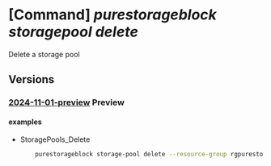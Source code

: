 # [Command] _purestorageblock storagepool delete_

Delete a storage pool

## Versions

### [2024-11-01-preview](/Resources/mgmt-plane/L3N1YnNjcmlwdGlvbnMve30vcmVzb3VyY2Vncm91cHMve30vcHJvdmlkZXJzL3B1cmVzdG9yYWdlLmJsb2NrL3N0b3JhZ2Vwb29scy97fQ==/2024-11-01-preview.xml) **Preview**

<!-- mgmt-plane /subscriptions/{}/resourcegroups/{}/providers/purestorage.block/storagepools/{} 2024-11-01-preview -->

#### examples

- StoragePools_Delete
    ```bash
        purestorageblock storage-pool delete --resource-group rgpurestorage --storage-pool-name storagePoolname
    ```
